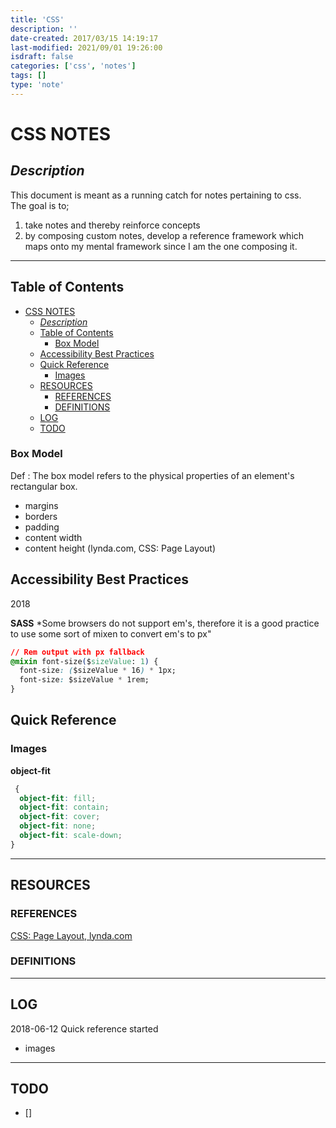 ```yaml
---
title: 'CSS'
description: ''
date-created: 2017/03/15 14:19:17
last-modified: 2021/09/01 19:26:00
isdraft: false
categories: ['css', 'notes']
tags: []
type: 'note'
---
```


# CSS NOTES

## _Description_

This document is meant as a running catch for notes pertaining to css.</br> The goal is to;

1. take notes and thereby reinforce concepts
2. by composing custom notes, develop a reference framework which maps onto my mental framework since I am the one composing it.

---

## Table of Contents

<!-- @import "[TOC]" {cmd="toc" depthFrom=2 depthTo=5 orderedList=false} -->
<!-- code_chunk_output -->

- [CSS NOTES](#css-notes)
  - [_Description_](#description)
  - [Table of Contents](#table-of-contents)
    - [Box Model](#box-model)
  - [Accessibility Best Practices](#accessibility-best-practices)
  - [Quick Reference](#quick-reference)
    - [Images](#images)
  - [RESOURCES](#resources)
    - [REFERENCES](#references)
    - [DEFINITIONS](#definitions)
  - [LOG](#log)
  - [TODO](#todo)

<!-- /code_chunk_output -->

### Box Model

Def : The box model refers to the physical properties of an element's rectangular box.

- margins
- borders
- padding
- content width
- content height
  (lynda.com, CSS: Page Layout)

## Accessibility Best Practices

2018

**SASS**
\*Some browsers do not support em's, therefore it is a good practice to use some sort of mixen to convert em's to px"

```css
// Rem output with px fallback
@mixin font-size($sizeValue: 1) {
  font-size: ($sizeValue * 16) * 1px;
  font-size: $sizeValue * 1rem;
}
```

## Quick Reference

### Images

**object-fit**

```css
 {
  object-fit: fill;
  object-fit: contain;
  object-fit: cover;
  object-fit: none;
  object-fit: scale-down;
}
```

---

## RESOURCES

### REFERENCES

[CSS: Page Layout, lynda.com](https://www.lynda.com/Web-Interactive-CSS-training/CSS-Page-Layouts/86003-2.html)

### DEFINITIONS

---

## LOG

2018-06-12
Quick reference started

- images

---

## TODO

- []
